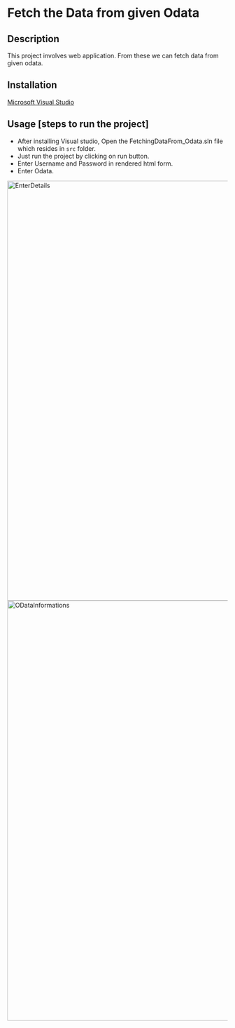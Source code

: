 # Fetch the Data from given Odata

## Description
This project involves web application. From these we can fetch data from given odata.

## Installation
[Microsoft Visual Studio](https://visualstudio.microsoft.com/)

## Usage [steps to run the project]
- After installing Visual studio, Open the FetchingDataFrom_Odata.sln file which resides in `src` folder.
- Just run the project by clicking on run button.
- Enter Username and Password in rendered html form.
- Enter Odata.


<img width="957" alt="EnterDetails" src="https://github.com/MDilipKumar015/Student-FetchingDataFromOData/assets/127477427/be5a5320-81d5-4494-9c2f-4bdbe9b07cba">
<img width="958" alt="ODataInformations" src="https://github.com/MDilipKumar015/Student-FetchingDataFromOData/assets/127477427/c55e2357-e0cd-44a5-ad9b-4a738e41acef">
